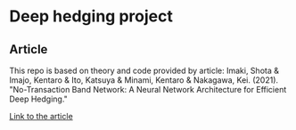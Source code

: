 Deep hedging project
===================================

## Article
This repo is based on theory and code provided by article: Imaki, Shota & Imajo, Kentaro & Ito, Katsuya & Minami, Kentaro & Nakagawa, Kei. (2021). 
"No-Transaction Band Network: A Neural Network Architecture for Efficient Deep Hedging."

[Link to the article](https://arxiv.org/abs/2103.01775)
